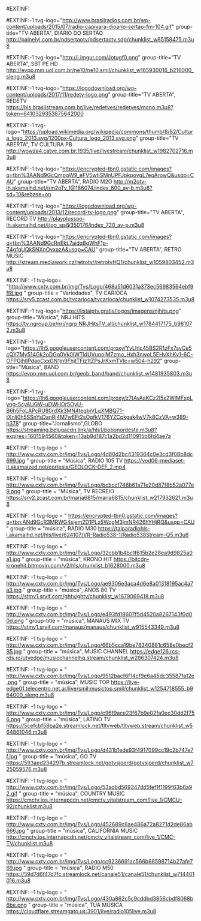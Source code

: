 #EXTINF:

#EXTINF:-1 tvg-logo="http://www.brasilradios.com.br/wp-content/uploads/2015/07/radio-capivara-dioario-sertao-fm-104.gif" group-title="TV ABERTA", DIÁRIO DO SERTÃO
http://painelvj.com.br/pdsertaotv/pdsertaotv.sdp/chunklist_w85158475.m3u8
 
#EXTINF:-1 tvg-logo="http://i.imgur.com/Jotugf0.png" group-title="TV ABERTA", SBT PE HD
http://evpp.mm.uol.com.br/ne10/ne10.smil/chunklist_w165930016_b216000_sleng.m3u8
 
 
#EXTINF:-1 tvg-logo="https://logodownload.org/wp-content/uploads/2017/11/redetv-logo.png" group-title="TV ABERTA", REDETV
https://hls.brasilstream.com.br/live/redetves/redetves/mono.m3u8?token=6410329353875642000
 
#EXTINF:-1 tvg-logo="https://upload.wikimedia.org/wikipedia/commons/thumb/8/82/Cultura_logo_2013.svg/1200px-Cultura_logo_2013.svg.png" group-title="TV ABERTA", TV CULTURA PB
http://wowza4.catve.com.br:1935/live/livestream/chunklist_w1982702716.m3u8
 
#EXTINF:-1 tvg-logo="https://encrypted-tbn0.gstatic.com/images?q=tbn%3AANd9GcQmpgW9_eFV5wtISMnUPFJpkpovqL7eqArowQ&usqp=CAU" group-title="TV ABERTA", RADIO M2O
http://m2otv-lh.akamaihd.net/i/m2oTv_1@186074/index_600_av-b.m3u8?sd=10&rebase=on
 
#EXTINF:-1 tvg-logo="https://logodownload.org/wp-content/uploads/2013/12/record-tv-logo.png" group-title="TV ABERTA", RECORD TV
http://playplusspo-lh.akamaihd.net/i/pp_sp@350176/index_720_av-p.m3u8
 
#EXTINF:-1 tvg-logo="https://encrypted-tbn0.gstatic.com/images?q=tbn%3AANd9GcRnEkL7aidq8gWhF1p-Z4gfqUQkSNXnOvxazA&usqp=CAU" group-title="TV ABERTA", RETRO MUSIC
http://stream.mediawork.cz/retrotv//retrotvHQ1/chunklist_w1059803452.m3u8
 
#EXTINF: -1 tvg-logo= "http://www.cxtv.com.br/img/Tvs/Logo/468a51d6031a373ec56983564ebf9ff8.jpg " group-title = "Variedades", TV CARIOCA
https://srv5.zcast.com.br/tvcarioca/tvcarioca/chunklist_w1074273535.m3u8
 

 
#EXTINF:-1 tvg-logo="https://listaiptv.gratis/logos/imagens/njhits.png" group-title="Música", NRJ HITS
https://tv.ngroup.be/nrj/ngrp:NRJHitsTV_all/chunklist_w1784417175_b981072.m3u8

#EXTINF:-1 tvg-logo="https://lh5.googleusercontent.com/proxy/YvLhlc45BS2R1zFx7svCe5cQY7My514Gk2oDGq0Vk0IWTldUVupojM7zmo_Hxh3nwoL5EHvXhKv1-6C-OFPGjhlIPdaoCxxGN1jn9FhjtTFiz1tZPsJrKxmTVIc=w504-h292" group-title="Música", BAND
https://evpp.mm.uol.com.br/geob_band/band/chunklist_w1481935803.m3u8
 
#EXTINF:-1 tvg-logo="https://lh6.googleusercontent.com/proxy/z7tAvAaKCz2l5x2WlMFxpLyng-5cyAUGW-uDWHOr5OyU-B6h5FoLAPcRU80rdXk3MN4tegbiVLqXMBQ71-tXnlj0h5SSnYsDanRj4M7wEFt2sOgfkV176YZCpkgak4wV7k8CzVA=w389-h378" group-title="Jornalismo",GLOBO 
https://streaming.belugacdn.link/a/hls1/bobonordeste.m3u8?expires=1601594560&token=13ab9d187c1a2bd2d110915b6fd4ae7a



#EXTINF: -1 tvg-logo = " http://www.cxtv.com.br/img/Tvs/Logo/4d80d2bc4319364c0e3cd3f08b8dc699.jpg " group-title = "Música", RADIO 105 TV https://vod06-mediaset-it.akamaized.net/cortesia/GEOLOCK-DEF_2.mp4

#EXTINF: -1 tvg-logo = " http://www.cxtv.com.br/img/Tvs/Logo/bcbccf746b61a71e20d87f8b52a077e9.png " group-title = "Música", TV RECREIO https://srv2.zcast.com.br/maria6815/maria6815/chunklist_w217932621.m3u8

#EXTINF: -1 tvg-logo = " https://encrypted-tbn0.gstatic.com/images?q=tbn:ANd9GcR3MRWG4sjem2D1PLx5WcgM3jmNR426hYHjRQ&usqp=CAU " group-title = "música", RADIO M30
https://talparadiohls-i.akamaihd.net/hls/live/624107/VR-Radio538-1/Radio538Stream-Q5.m3u8

#EXTINF: -1 tvg-logo = " http://www.cxtv.com.br/img/Tvs/Logo/32cbb1b4bc1f615b2e28ea9d9825a0a1.jpg " group-title = "música", KRONO HIT
https://bitcdn-kronehit.bitmovin.com/v2/hls/chunklist_b1628000.m3u8

#EXTINF: -1 tvg-logo = " http://www.cxtv.com.br/img/Tvs/Logo/ae9306e3aca4d6e8a01318195ac4a7a3.jpg " group-title = "música", ANOS 80 TV https://stmv1.srvif.com/ghtv/ghtv/chunklist_w1679069418.m3u8

#EXTINF: -1 tvg-logo = " http://www.cxtv.com.br/img/Tvs/Logo/e493fd18607f5d4520a8267143f0d00d.png " group-title = "música", MANAUS MIX TV https://stmv1.srvif.com/manaus/manaus/chunklist_w915543349.m3u8

#EXTINF: -1 tvg-logo = " http://www.cxtv.com.br/img/Tvs/Logo/66b5cca19be78340881c658e0becf295.jpg " group-title = "música", MUSIC CHANNEL https://edge126.rcs-rds.ro/utvedge/musicchannelhq.stream/chunklist_w286307424.m3u8

#EXTINF: -1 tvg-logo = " http://www.cxtv.com.br/img/Tvs/Logo/9512bacf6f14cf9e6a45dc35587fa12e.png " group-title = "música", MUSIC TOP https://live-edge01.telecentro.net.ar/live/smil:musictop.smil/chunklist_w1254718555_b964000_sleng.m3u8

#EXTINF: -1 tvg-logo = " http://www.cxtv.com.br/img/Tvs/Logo/c96f9ace23f67b9e02fa0ec30dd2f756.png " group-title = "música", LATINO TV https://5cefcbf58ba2e.streamlock.net/tltvweb/tltvweb.stream/chunklist_w564861046.m3u8

#EXTINF: -1 tvg-logo = " http://www.cxtv.com.br/img/Tvs/Logo/d431b1ede93f4917099cc19c2b747e7f.jpg " group-title = "música", GO TV https://593aed234297b.streamlock.net/gotvsjoerd/gotvsjoerd/chunklist_w725059576.m3u8

#EXTINF: -1 tvg-logo = " http://www.cxtv.com.br/img/Tvs/Logo/53adbd569347dd5fef1f1199f63b6a92.gif " group-title = "música", COUNTRY MUSIC https://cmctv.ios.internapcdn.net/cmctv_vitalstream_com/live_1/CMCU-92/chunklist.m3u8

#EXTINF: -1 tvg-logo = " http://www.cxtv.com.br/img/Tvs/Logo/452689c6ae486a72a8271d2de86ab666.jpg " group-title = "música", CALIFÓRNIA MUSIC
http://cmctv.ios.internapcdn.net/cmctv_vitalstream_com/live_1/CMC-TV/chunklist.m3u8

#EXTINF: -1 tvg-logo = " http://www.cxtv.com.br/img/Tvs/Logo/cc9236691ac566b68598714b27afe769.jpg " group-title = "música", RADIO M50
https://59d7d6f47d7fc.streamlock.net/canale51/canale51/chunklist_w714401016.m3u8

#EXTINF: -1 tvg-logo = " http://www.cxtv.com.br/img/Tvs/Logo/430a862c5c9cddbd3856cbdf8068b6be.png " group-title = "música", TUA MÚSICA
https://cloudflare.streamgato.us:3901/live/radio105live.m3u8

